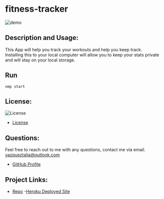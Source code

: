 # fitness-tracker
![demo](./public/assets/demo.png)
## Description and Usage:
This App will help you track your workouts and help you keep track. Installing this to your local computer will allow you to keep your stats private and will stay on your local storage.
## Run
    nmp start
## License:
![License](https://img.shields.io/badge/License-MIT-yellow.svg)
- [License](https://opensource.org/licenses/MIT)
## Questions:
Feel free to reach out to me with any questions, contact me via email. vazqueztalia@outlook.com
- [GitHub Profile](https://github.com/taliavazquez)
## Project Links:
- [Repo](https://github.com/taliavazquez/https://github.com/taliavazquez/fitness-tracker)
-[Heroku Deployed Site](https://tv-fitness-app.herokuapp.com/)